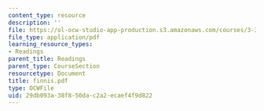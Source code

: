 ```yaml
---
content_type: resource
description: ''
file: https://ol-ocw-studio-app-production.s3.amazonaws.com/courses/3-320-atomistic-computer-modeling-of-materials-sma-5107-spring-2005/29db093a38f850dac2a2ecaef4f9d822_finnis.pdf
file_type: application/pdf
learning_resource_types:
- Readings
parent_title: Readings
parent_type: CourseSection
resourcetype: Document
title: finnis.pdf
type: OCWFile
uid: 29db093a-38f8-50da-c2a2-ecaef4f9d822
---
```

